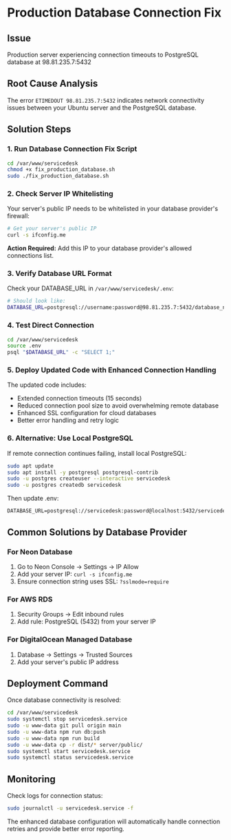 # Production Database Connection Fix

## Issue
Production server experiencing connection timeouts to PostgreSQL database at 98.81.235.7:5432

## Root Cause Analysis
The error `ETIMEDOUT 98.81.235.7:5432` indicates network connectivity issues between your Ubuntu server and the PostgreSQL database.

## Solution Steps

### 1. Run Database Connection Fix Script
```bash
cd /var/www/servicedesk
chmod +x fix_production_database.sh
sudo ./fix_production_database.sh
```

### 2. Check Server IP Whitelisting
Your server's public IP needs to be whitelisted in your database provider's firewall:

```bash
# Get your server's public IP
curl -s ifconfig.me
```

**Action Required:** Add this IP to your database provider's allowed connections list.

### 3. Verify Database URL Format
Check your DATABASE_URL in `/var/www/servicedesk/.env`:

```bash
# Should look like:
DATABASE_URL=postgresql://username:password@98.81.235.7:5432/database_name?sslmode=require
```

### 4. Test Direct Connection
```bash
cd /var/www/servicedesk
source .env
psql "$DATABASE_URL" -c "SELECT 1;"
```

### 5. Deploy Updated Code with Enhanced Connection Handling
The updated code includes:
- Extended connection timeouts (15 seconds)
- Reduced connection pool size to avoid overwhelming remote database
- Enhanced SSL configuration for cloud databases
- Better error handling and retry logic

### 6. Alternative: Use Local PostgreSQL
If remote connection continues failing, install local PostgreSQL:

```bash
sudo apt update
sudo apt install -y postgresql postgresql-contrib
sudo -u postgres createuser --interactive servicedesk
sudo -u postgres createdb servicedesk
```

Then update .env:
```
DATABASE_URL=postgresql://servicedesk:password@localhost:5432/servicedesk
```

## Common Solutions by Database Provider

### For Neon Database
1. Go to Neon Console → Settings → IP Allow
2. Add your server IP: `curl -s ifconfig.me`
3. Ensure connection string uses SSL: `?sslmode=require`

### For AWS RDS
1. Security Groups → Edit inbound rules
2. Add rule: PostgreSQL (5432) from your server IP

### For DigitalOcean Managed Database
1. Database → Settings → Trusted Sources
2. Add your server's public IP address

## Deployment Command
Once database connectivity is resolved:

```bash
cd /var/www/servicedesk
sudo systemctl stop servicedesk.service
sudo -u www-data git pull origin main
sudo -u www-data npm run db:push
sudo -u www-data npm run build
sudo -u www-data cp -r dist/* server/public/
sudo systemctl start servicedesk.service
sudo systemctl status servicedesk.service
```

## Monitoring
Check logs for connection status:
```bash
sudo journalctl -u servicedesk.service -f
```

The enhanced database configuration will automatically handle connection retries and provide better error reporting.